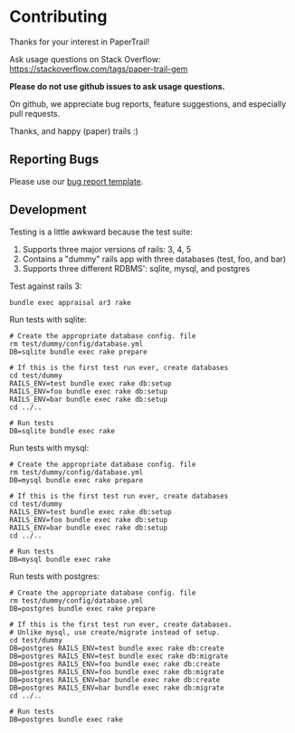 # Contributing

Thanks for your interest in PaperTrail!

Ask usage questions on Stack Overflow:
https://stackoverflow.com/tags/paper-trail-gem

**Please do not use github issues to ask usage questions.**

On github, we appreciate bug reports, feature
suggestions, and especially pull requests.

Thanks, and happy (paper) trails :)

## Reporting Bugs

Please use our [bug report template][1].

## Development

Testing is a little awkward because the test suite:

1. Supports three major versions of rails: 3, 4, 5
1. Contains a "dummy" rails app with three databases (test, foo, and bar)
1. Supports three different RDBMS': sqlite, mysql, and postgres

Test against rails 3:

```
bundle exec appraisal ar3 rake
```

Run tests with sqlite:

```
# Create the appropriate database config. file
rm test/dummy/config/database.yml
DB=sqlite bundle exec rake prepare

# If this is the first test run ever, create databases
cd test/dummy
RAILS_ENV=test bundle exec rake db:setup
RAILS_ENV=foo bundle exec rake db:setup
RAILS_ENV=bar bundle exec rake db:setup
cd ../..

# Run tests
DB=sqlite bundle exec rake
```

Run tests with mysql:

```
# Create the appropriate database config. file
rm test/dummy/config/database.yml
DB=mysql bundle exec rake prepare

# If this is the first test run ever, create databases
cd test/dummy
RAILS_ENV=test bundle exec rake db:setup
RAILS_ENV=foo bundle exec rake db:setup
RAILS_ENV=bar bundle exec rake db:setup
cd ../..

# Run tests
DB=mysql bundle exec rake
```

Run tests with postgres:

```
# Create the appropriate database config. file
rm test/dummy/config/database.yml
DB=postgres bundle exec rake prepare

# If this is the first test run ever, create databases.
# Unlike mysql, use create/migrate instead of setup.
cd test/dummy
DB=postgres RAILS_ENV=test bundle exec rake db:create
DB=postgres RAILS_ENV=test bundle exec rake db:migrate
DB=postgres RAILS_ENV=foo bundle exec rake db:create
DB=postgres RAILS_ENV=foo bundle exec rake db:migrate
DB=postgres RAILS_ENV=bar bundle exec rake db:create
DB=postgres RAILS_ENV=bar bundle exec rake db:migrate
cd ../..

# Run tests
DB=postgres bundle exec rake
```

[1]: https://github.com/airblade/paper_trail/blob/master/doc/bug_report_template.rb
